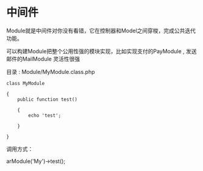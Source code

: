 # 中间件

Module就是中间件对你没有看错，它在控制器和Model之间穿梭，完成公共迭代功能。

可以构建Module把整个公用性强的模块实现，比如实现支付的PayModule , 发送邮件的MailModule 灵活性很强


目录 : Module/MyModule.class.php

```
class MyModule

{
    public function test()

    {
        echo 'test';

    }

}

```

调用方式：

arModule('My')->test();